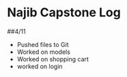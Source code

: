 # Najib Capstone Log

##4/11
- Pushed files to Git
- Worked on models 
- Worked on shopping cart
- worked on login
